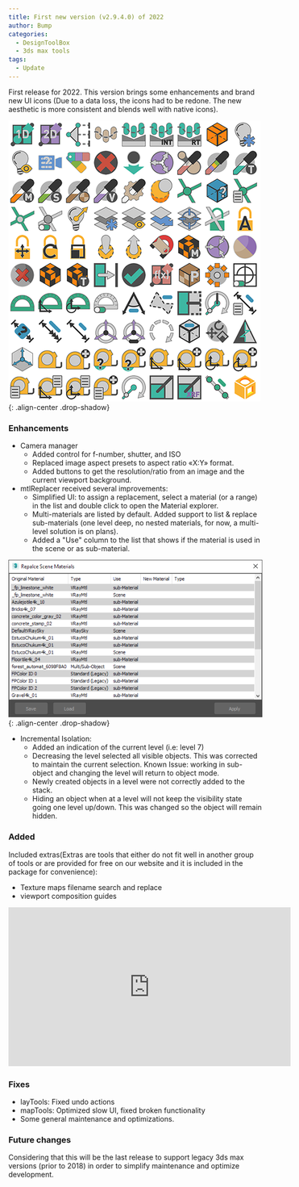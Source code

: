 ```yaml
---
title: First new version (v2.9.4.0) of 2022
author: Bump
categories:
  - DesignToolBox
  - 3ds max tools
tags:
  - Update
---
```


First release for 2022. This version brings some enhancements and brand new UI icons (Due to a data loss, the icons had to be redone. The new aesthetic is more consistent and blends well with native icons).

![icons](/assets/images/specimens-01-small.png){: .align-center .drop-shadow}

### Enhancements

* Camera manager
  * Added control for f-number, shutter, and ISO
  * Replaced image aspect presets to aspect ratio «X:Y» format.
  * Added buttons to get the resolution/ratio from an image and the current viewport background.
* mtlReplacer received several improvements:
  * Simplified UI: to assign a replacement, select a material (or a range) in the list and double click to open the Material explorer.
  * Multi-materials are listed by default. Added support to list & replace sub-materials (one level deep, no nested materials, for now, a multi-level solution is on plans).
  * Added a "Use" column to the list that shows if the material is used in the scene or as sub-material.
  
![mtlreplacer](/assets/images/ui/mtlreplacer.png){: .align-center .drop-shadow}

* Incremental Isolation:
  * Added an indication of the current level (i.e: level 7)
  * Decreasing the level selected all visible objects. This was corrected to maintain the current selection. Known Issue: working in sub-object and changing the level will return to object mode.
  * Newly created objects in a level were not correctly added to the stack.
  * Hiding an object when at a level will not keep the visibility state going one level up/down. This was changed so the object will remain hidden.

### Added

Included extras(Extras are tools that either do not fit well in another group of tools or are provided for free on our website and it is included in the package for convenience):

* Texture maps filename search and replace
* viewport composition guides

<div class="responsive-video-container"><iframe width="560" height="315" src="http://www.youtube.com/embed/_x84_JmnIO0" frameborder="0"> </iframe></div>

### Fixes

* layTools: Fixed undo actions
* mapTools: Optimized slow UI, fixed broken functionality
* Some general maintenance and optimizations.

### Future changes

Considering that this will be the last release to support legacy 3ds max versions (prior to 2018) in order to simplify maintenance and optimize development.

